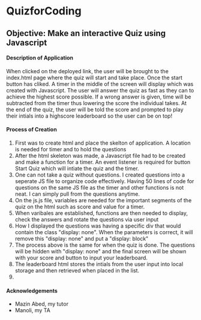 # QuizforCoding

<h2>Objective: Make an interactive Quiz using Javascript</h2>


<h4>Description of Application</h4>
    <p> When clicked on the deployed link, the user will be brought to the index.html page where the quiz will start and take place.
    Once the start button has cliked. A timer in the middle of the screen will display which was created with Javascript. The user will answer
    the quiz as fast as they can to achieve the highest score possible. If a wrong answer is given, time will be subtracted from the timer thus
    lowering the score the individual takes. At the end of the quiz, the user will be told the score and prompted to play their intials into a 
    highscore leaderboard so the user can be on top!</p>


<h4> Process of Creation</h4>
    <ol>
        <li>First was to create html and place the skelton of application. A location is needed for timer and to hold the questions</li>
        <li>After the html skeleton was made, a Javascript file had to be created and make a function for a timer. An event listener is required for
        button Start Quiz which will intiate the quiz and the timer.</li>
        <li>One can not take a quiz without questions. I created questions into a seperate JS file to organize code effectively. Having
        50 lines of code for questions on the same JS file as the timer and other functions is not neat. I can simply pull from the questions anytime.</li>
        <li>On the js.js file, variables are needed for the important segments of the quiz on the html such as score and value for a timer.</li>
        <li>When varibales are established, functions are then needed to display, check the answers and rotate the questions via user input</li>
        <li>How I displayed the questions was having a specific div that would contain the class "display: none". When the parameters is correct, it will
        remove this "display: none" and put a "display: block"</li>
        <li>The process above is the same for when the quiz is done. The questions will be hidden with "display: none" and the final screen will be shown with 
        your score and button to input your leaderboard.</li>
        <li>The leaderboard html stores the intials from the user input into local storage and then retrieved when placed in the list.</li>
        <li></li>
    </ol>


<h4>Acknowledgements</h4>
    <ul>
        <li>Mazin Abed, my tutor</li>
        <li> Manoli, my TA</li>
    </ul>
